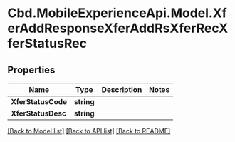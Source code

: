 # Cbd.MobileExperienceApi.Model.XferAddResponseXferAddRsXferRecXferStatusRec

## Properties

Name | Type | Description | Notes
------------ | ------------- | ------------- | -------------
**XferStatusCode** | **string** |  | 
**XferStatusDesc** | **string** |  | 

[[Back to Model list]](../README.md#documentation-for-models) [[Back to API list]](../README.md#documentation-for-api-endpoints) [[Back to README]](../README.md)

